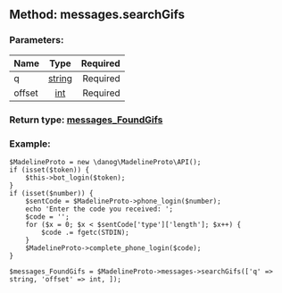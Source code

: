 ## Method: messages.searchGifs  

### Parameters:

| Name     |    Type       | Required |
|----------|:-------------:|---------:|
|q|[string](../types/string.md) | Required|
|offset|[int](../types/int.md) | Required|


### Return type: [messages\_FoundGifs](../types/messages\_FoundGifs.md)

### Example:


```
$MadelineProto = new \danog\MadelineProto\API();
if (isset($token)) {
    $this->bot_login($token);
}
if (isset($number)) {
    $sentCode = $MadelineProto->phone_login($number);
    echo 'Enter the code you received: ';
    $code = '';
    for ($x = 0; $x < $sentCode['type']['length']; $x++) {
        $code .= fgetc(STDIN);
    }
    $MadelineProto->complete_phone_login($code);
}

$messages_FoundGifs = $MadelineProto->messages->searchGifs(['q' => string, 'offset' => int, ]);
```